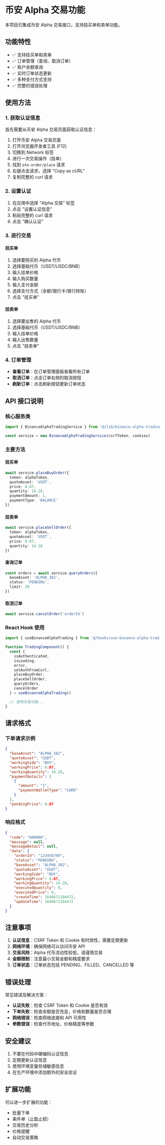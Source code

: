 # 币安 Alpha 交易功能

本项目已集成币安 Alpha 交易接口，支持挂买单和卖单功能。

## 功能特性

- ✅ 支持挂买单和卖单
- ✅ 订单管理（查询、取消订单）
- ✅ 账户余额查询
- ✅ 实时订单状态更新
- ✅ 多种支付方式支持
- ✅ 完整的错误处理

## 使用方法

### 1. 获取认证信息

首先需要从币安 Alpha 交易页面获取认证信息：

1. 打开币安 Alpha 交易页面
2. 打开浏览器开发者工具 (F12)
3. 切换到 Network 标签
4. 进行一次交易操作（挂单）
5. 找到 `oto-order/place` 请求
6. 右键点击请求，选择 "Copy as cURL"
7. 复制完整的 curl 请求

### 2. 设置认证

1. 在应用中选择 "Alpha 交易" 标签
2. 点击 "设置认证信息"
3. 粘贴完整的 curl 请求
4. 点击 "确认认证"

### 3. 进行交易

#### 挂买单
1. 选择要购买的 Alpha 代币
2. 选择基础代币（USDT/USDC/BNB）
3. 输入挂单价格
4. 输入购买数量
5. 输入支付金额
6. 选择支付方式（余额/银行卡/银行转账）
7. 点击 "挂买单"

#### 挂卖单
1. 选择要出售的 Alpha 代币
2. 选择基础代币（USDT/USDC/BNB）
3. 输入挂单价格
4. 输入出售数量
5. 点击 "挂卖单"

### 4. 订单管理

- **查看订单**：在订单管理面板查看所有订单
- **取消订单**：点击订单右侧的取消按钮
- **刷新订单**：点击刷新按钮更新订单状态

## API 接口说明

### 核心服务类

```typescript
import { BinanceAlphaTradingService } from '@/lib/binance-alpha-trading'

const service = new BinanceAlphaTradingService(csrfToken, cookies)
```

### 主要方法

#### 挂买单
```typescript
await service.placeBuyOrder({
  token: alphaToken,
  quoteAsset: 'USDT',
  price: 0.07,
  quantity: 14.28,
  paymentAmount: 1,
  paymentType: 'BALANCE'
})
```

#### 挂卖单
```typescript
await service.placeSellOrder({
  token: alphaToken,
  quoteAsset: 'USDT',
  price: 0.07,
  quantity: 14.28
})
```

#### 查询订单
```typescript
const orders = await service.queryOrders({
  baseAsset: 'ALPHA_382',
  status: 'PENDING',
  limit: 20
})
```

#### 取消订单
```typescript
await service.cancelOrder('orderId')
```

### React Hook 使用

```typescript
import { useBinanceAlphaTrading } from '@/hooks/use-binance-alpha-trading'

function TradingComponent() {
  const {
    isAuthenticated,
    isLoading,
    error,
    setAuthFromCurl,
    placeBuyOrder,
    placeSellOrder,
    queryOrders,
    cancelOrder
  } = useBinanceAlphaTrading()

  // 使用交易功能...
}
```

## 请求格式

### 下单请求示例

```json
{
  "baseAsset": "ALPHA_382",
  "quoteAsset": "USDT",
  "workingSide": "BUY",
  "workingPrice": 0.07,
  "workingQuantity": 14.28,
  "paymentDetails": [
    {
      "amount": "1",
      "paymentWalletType": "CARD"
    }
  ],
  "pendingPrice": 0.07
}
```

### 响应格式

```json
{
  "code": "000000",
  "message": null,
  "messageDetail": null,
  "data": {
    "orderId": "123456789",
    "status": "PENDING",
    "baseAsset": "ALPHA_382",
    "quoteAsset": "USDT",
    "workingSide": "BUY",
    "workingPrice": 0.07,
    "workingQuantity": 14.28,
    "executedQuantity": 0,
    "executedPrice": 0,
    "createTime": 1649671184472,
    "updateTime": 1649671184472
  }
}
```

## 注意事项

1. **认证信息**：CSRF Token 和 Cookie 有时效性，需要定期更新
2. **网络环境**：确保网络可以访问币安 API
3. **交易风险**：Alpha 代币流动性较低，请谨慎交易
4. **金额限制**：注意最小交易金额和精度要求
5. **订单状态**：订单状态包括 PENDING、FILLED、CANCELLED 等

## 错误处理

常见错误及解决方案：

- **认证失败**：检查 CSRF Token 和 Cookie 是否有效
- **下单失败**：检查余额是否充足，价格和数量是否合理
- **网络错误**：检查网络连接和 API 可用性
- **参数错误**：检查代币地址、价格精度等参数

## 安全建议

1. 不要在代码中硬编码认证信息
2. 定期更新认证信息
3. 使用环境变量存储敏感信息
4. 在生产环境中添加额外的安全验证

## 扩展功能

可以进一步扩展的功能：

- 批量下单
- 条件单（止盈止损）
- 交易历史分析
- 价格提醒
- 自动交易策略
